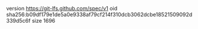 version https://git-lfs.github.com/spec/v1
oid sha256:b09df179e1de5a0e9338af79cf214f310dcb3062dcbe18521509092d339d5c6f
size 1696
